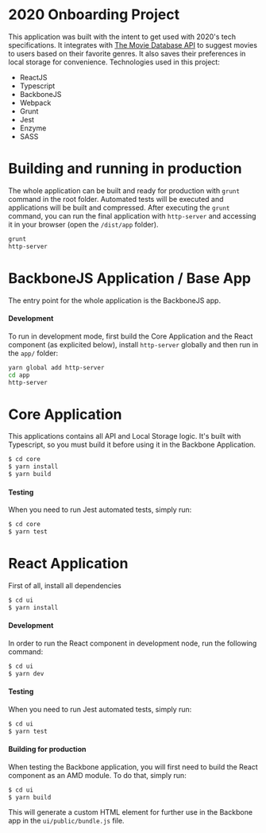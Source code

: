# 2020 Onboarding Project

This application was built with the intent to get used with 2020's tech specifications. It integrates with [The Movie Database API](https://developers.themoviedb.org/4/getting-started/authorization) to suggest movies to users based on their favorite genres. It also saves their preferences in local storage for convenience.
Technologies used in this project:

- ReactJS
- Typescript
- BackboneJS
- Webpack
- Grunt
- Jest
- Enzyme
- SASS

# Building and running in production

The whole application can be built and ready for production with `grunt` command in the root folder. Automated tests will be executed and applications will be built and compressed. After executing the `grunt` command, you can run the final application with `http-server` and accessing it in your browser (open the `/dist/app` folder).

```sh
grunt
http-server
```

# BackboneJS Application / Base App

The entry point for the whole application is the BackboneJS app.

#### Development

To run in development mode, first build the Core Application and the React component (as explicited below), install `http-server` globally and then run in the `app/` folder:

```sh
yarn global add http-server
cd app
http-server
```

# Core Application

This applications contains all API and Local Storage logic. It's built with Typescript, so you must build it before using it in the Backbone Application.

```sh
$ cd core
$ yarn install
$ yarn build
```

#### Testing

When you need to run Jest automated tests, simply run:

```sh
$ cd core
$ yarn test
```

# React Application

First of all, install all dependencies

```sh
$ cd ui
$ yarn install
```

#### Development

In order to run the React component in development node, run the following command:

```sh
$ cd ui
$ yarn dev
```

#### Testing

When you need to run Jest automated tests, simply run:

```sh
$ cd ui
$ yarn test
```

#### Building for production

When testing the Backbone application, you will first need to build the React component as an AMD module. To do that, simply run:

```sh
$ cd ui
$ yarn build
```

This will generate a custom HTML element for further use in the Backbone app in the `ui/public/bundle.js` file.
